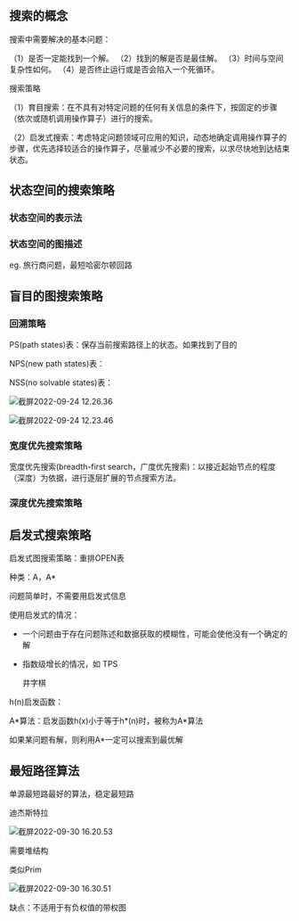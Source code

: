 ## 搜索的概念

搜索中需要解决的基本问题：

（1）是否一定能找到一个解。
（2）找到的解是否是最佳解。
（3）时间与空间复杂性如何。
（4）是否终止运行或是否会陷入一个死循环。

搜索策略

（1）育目搜索：在不具有对特定问题的任何有关信息的条件下，按固定的步骤（依次或随机调用操作算子）进行的搜索。

（2）启发式搜索：考虑特定问题领域可应用的知识，动态地确定调用操作算子的步骤，优先选择较适合的操作算子，尽量减少不必要的搜索，以求尽快地到达结束状态。

## 状态空间的搜索策略

### 状态空间的表示法



### 状态空间的图描述



eg. 旅行商问题，最短哈密尔顿回路







## 盲目的图搜索策略

### 回溯策略

PS(path states)表：保存当前搜索路径上的状态。如果找到了目的

NPS(new path states)表：

NSS(no solvable states)表：

![截屏2022-09-24 12.26.36](https://xingqiu-tuchuang-1256524210.cos.ap-shanghai.myqcloud.com/3978/%E6%88%AA%E5%B1%8F2022-09-24%2012.26.36.png)

![截屏2022-09-24 12.23.46](https://xingqiu-tuchuang-1256524210.cos.ap-shanghai.myqcloud.com/3978/%E6%88%AA%E5%B1%8F2022-09-24%2012.23.46.png)



### 宽度优先搜索策略

宽度优先搜索(breadth-first search，广度优先搜索)：以接近起始节点的程度（深度）为依据，进行逐层扩展的节点搜索方法。





### 深度优先搜索策略





## 启发式搜索策略



启发式图搜索策略：重排OPEN表

种类：A，A*



问题简单时，不需要用启发式信息

使用启发式的情况：

- 一个问题由于存在问题陈述和数据获取的模糊性，可能会使他没有一个确定的解

- 指数级增长的情况，如 TPS

  井字棋



h(n)启发函数：



A\*算法：启发函数h(x)小于等于h\*(n)时，被称为A\*算法

如果某问题有解，则利用A\*一定可以搜索到最优解



## 最短路径算法

单源最短路最好的算法，稳定最短路

迪杰斯特拉

![截屏2022-09-30 16.20.53](https://xingqiu-tuchuang-1256524210.cos.ap-shanghai.myqcloud.com/3978/%E6%88%AA%E5%B1%8F2022-09-30%2016.20.53.png)



需要堆结构

类似Prim

![截屏2022-09-30 16.30.51](https://xingqiu-tuchuang-1256524210.cos.ap-shanghai.myqcloud.com/3978/%E6%88%AA%E5%B1%8F2022-09-30%2016.30.51.png)



缺点：不适用于有负权值的带权图



